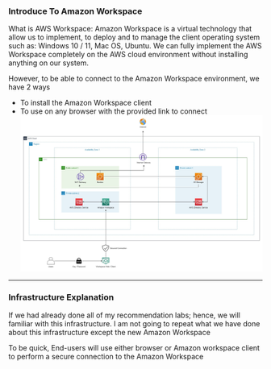 ### Introduce To Amazon Workspace

What is AWS Workspace: Amazon Workspace is a virtual technology that allow us to implement, to deploy and to manage the client operating system such as: Windows 10 / 11, Mac OS, Ubuntu. We can fully implement the AWS Workspace completely on the AWS cloud environment without installing anything on our system. 

However, to be able to connect to the Amazon Workspace environment, we have 2 ways
- To install the Amazon Workspace client 
- To use on any browser with the provided link to connect
![Amazon Workspace](../images/aws-workspace.jpg)

---

### Infrastructure Explanation
If we had already done all of my recommendation labs; hence, we will familiar with this infrastructure. I am not going to repeat what we have done about this infrastructure except the new Amazon Workspace

To be quick, End-users will use either browser or Amazon workspace client to perform a secure connection to the Amazon Workspace